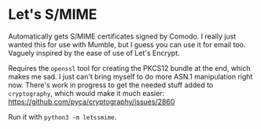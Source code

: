 # Let's S/MIME

Automatically gets S/MIME certificates signed by Comodo. I really just wanted this for use with Mumble, but I guess you can use it for email too. Vaguely inspired by the ease of use of Let's Encrypt.

Requires the `openssl` tool for creating the PKCS12 bundle at the end, which makes me sad. I just can't bring myself to do more ASN.1 manipulation right now. There's work in progress to get the needed stuff added to `cryptography`, which would make it much easier: https://github.com/pyca/cryptography/issues/2860

Run it with `python3 -m letssmime`.

